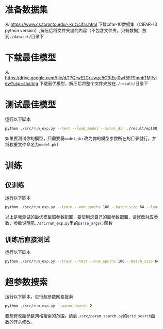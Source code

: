 # 准备数据集
从 https://www.cs.toronto.edu/~kriz/cifar.html 下载cifar-10数据集（CIFAR-10 python version）,解压后将文件夹里的内容（不包含文件夹，只有数据）放到`./dataset/`目录下

# 下载最佳模型
从 https://drive.google.com/file/d/1PQrwE2CrUwzc5O9tEoj0wf5FF9mnhTMj/view?usp=sharing 下载最优模型，解压后将整个文件夹放在`./result/`目录下

# 测试最佳模型
运行以下脚本
```sh
python ./src/run_exp.py --test --load_model --model_dir ./result/ep100_bc64_lr0.001_hda256_hdb256_reg0.001_ld0.95_relu/
```
如果要测试你的模型，只需要将`model_dir`改为你的模型参数所在的目录就行，并将权重文件命名为`model.pkl`

# 训练
## 仅训练
运行以下脚本
```sh
python ./src/run_exp.py --train --num_epochs 100 --batch_size 64 --learning_rate 1e-3 --lr_decay 0.95 --hidden_dim1 256 --hidden_dim2 256 --reg 1e-3 --weight_scale 0.01 --activation relu
```
以上是我测试的最优模型超参数配置，要使用您自己的超参数配置，请修改对应参数，参数说明见`./src/run_exp.py`里的`parse_args()`函数
## 训练后直接测试
运行以下脚本
```sh
python ./src/run_exp.py --train --test --num_epochs 100 --batch_size 64 --learning_rate 1e-3 --lr_decay 0.95 --hidden_dim1 256 --hidden_dim2 256 --reg 1e-3 --weight_scale 0.01 --activation relu
```

# 超参数搜索
运行以下脚本，进行超参数网格搜索
```sh
python ./src/run_exp.py --param_search 2
```
要想修改超参数网格搜索的范围，请到`./src/param_search.py`的`grid_search`函数的开头修改。